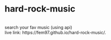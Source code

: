 # hard-rock-music
<br>
search your fav music (using api)
<br>
live link: https://fem97.github.io/hard-rock-music/.
